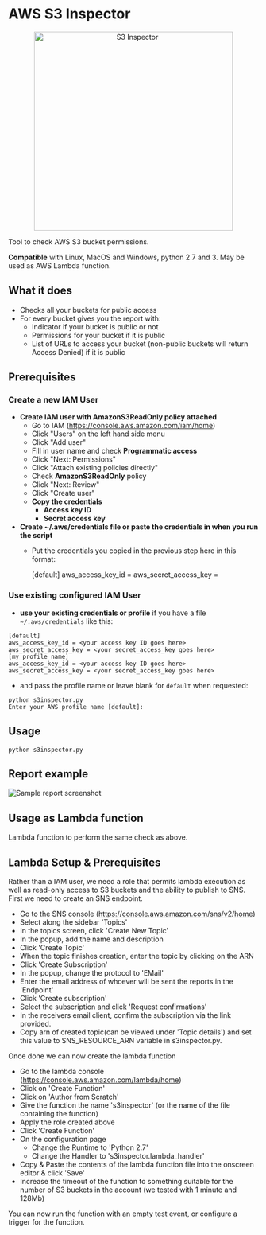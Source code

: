 # AWS S3 Inspector

<p align="center">
   <img alt="S3 Inspector" src="https://github.com/kromtech/s3-inspector/blob/logo/logo.png" width="400"/>
</p>

Tool to check AWS S3 bucket permissions.

**Compatible** with Linux, MacOS and Windows, python 2.7 and 3. May be used as AWS Lambda function.

## What it does

- Checks all your buckets for public access
- For every bucket gives you the report with:
  - Indicator if your bucket is public or not
  - Permissions for your bucket if it is public
  - List of URLs to access your bucket (non-public buckets will return Access Denied) if it is public

## Prerequisites

### Create a new IAM User

- **Create IAM user with AmazonS3ReadOnly policy attached**
  - Go to IAM (https://console.aws.amazon.com/iam/home)
  - Click "Users" on the left hand side menu
  - Click "Add user"
  - Fill in user name and check **Programmatic access**
  - Click "Next: Permissions"
  - Click "Attach existing policies directly"
  - Check **AmazonS3ReadOnly** policy
  - Click "Next: Review"
  - Click "Create user"
  - **Copy the credentials**
    - **Access key ID**
    - **Secret access key**
- **Create ~/.aws/credentials file or paste the credentials in when you run the script**
  - Put the credentials you copied in the previous step here in this format:

    [default]
    aws_access_key_id = <your access key ID goes here>
    aws_secret_access_key = <your secret_access_key goes here>

### Use existing configured IAM User

- **use your existing credentials or profile** if you have a file `~/.aws/credentials` like this:

```
[default]
aws_access_key_id = <your access key ID goes here>
aws_secret_access_key = <your secret_access_key goes here>
[my_profile_name]
aws_access_key_id = <your access key ID goes here>
aws_secret_access_key = <your secret_access_key goes here>
```
 - and pass the profile name or leave blank for `default` when requested:
```
python s3inspector.py
Enter your AWS profile name [default]:
```

## Usage

    python s3inspector.py

## Report example

![Sample report screenshot](https://github.com/kromtech/s3-inspector/blob/screenshot/samplerun.png "Sample report screenshot")


## Usage as Lambda function

Lambda function to perform the same check as above.

## Lambda Setup & Prerequisites

Rather than a IAM user, we need a role that permits lambda execution as well as read-only access to S3 buckets and the ability to publish to SNS. First we need to create an SNS endpoint.

- Go to the SNS console (https://console.aws.amazon.com/sns/v2/home)
- Select along the sidebar 'Topics'
- In the topics screen, click 'Create New Topic'
- In the popup, add the name and description
- Click 'Create Topic'
- When the topic finishes creation, enter the topic by clicking on the ARN
- Click 'Create Subscription'
- In the popup, change the protocol to 'EMail'
- Enter the email address of whoever will be sent the reports in the 'Endpoint'
- Click 'Create subscription'
- Select the subscription and click 'Request confirmations'
- In the receivers email client, confirm the subscription via the link provided.
- Copy arn of created topic(can be viewed under 'Topic details') and set this value to SNS_RESOURCE_ARN variable in s3inspector.py. 

Once done we can now create the lambda function

- Go to the lambda console (https://console.aws.amazon.com/lambda/home)
- Click on 'Create Function'
- Click on 'Author from Scratch'
- Give the function the name 's3inspector' (or the name of the file containing the function)
- Apply the role created above
- Click 'Create Function'
- On the configuration page
  - Change the Runtime to 'Python 2.7'
  - Change the Handler to 's3inspector.lambda_handler'
- Copy & Paste the contents of the lambda function file into the onscreen editor & click 'Save'
- Increase the timeout of the function to something suitable for the number of S3 buckets in the account (we tested with 1 minute and 128Mb)

You can now run the function with an empty test event, or configure a trigger for the function.
